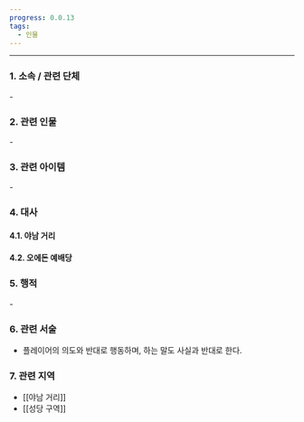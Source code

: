 ```yaml
---
progress: 0.0.13
tags:
  - 인물
---
```

---
### 1. 소속 / 관련 단체
\-
### 2. 관련 인물
\-
### 3. 관련 아이템
\-

### 4. 대사
#### 4.1. 야남 거리
#### 4.2. 오에돈 예배당

### 5. 행적
\-
### 6. 관련 서술
- 플레이어의 의도와 반대로 행동하며, 하는 말도 사실과 반대로 한다.
### 7. 관련 지역
- [[야남 거리]]
- [[성당 구역]]